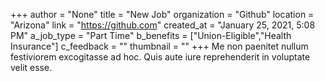+++
author = "None"
title = "New Job"
organization = "Github"
location = "Arizona"
link = "https://github.com"
created_at = "January 25, 2021, 5:08 PM"
a_job_type = "Part Time"
b_benefits = ["Union-Eligible","Health Insurance"]
c_feedback = ""
thumbnail = ""
+++
Me non paenitet nullum festiviorem excogitasse ad hoc. Quis aute iure reprehenderit in voluptate velit esse.